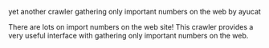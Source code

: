 yet another crawler gathering only important numbers on the web by ayucat

There are lots on import numbers on the web site! This crawler provides a very useful interface with gathering only important numbers on the web.
